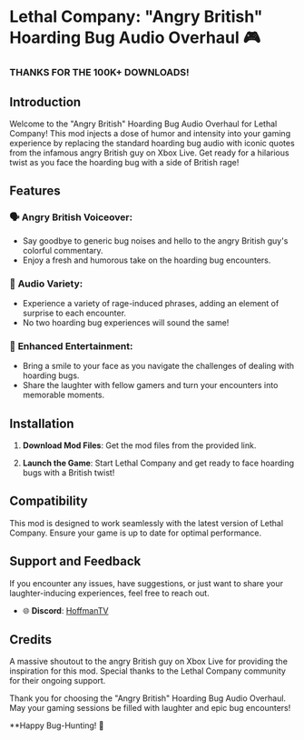 # Lethal Company: "Angry British" Hoarding Bug Audio Overhaul 🎮

### THANKS FOR THE 100K+ DOWNLOADS!

## Introduction

Welcome to the "Angry British" Hoarding Bug Audio Overhaul for Lethal Company! This mod injects a dose of humor and intensity into your gaming experience by replacing the standard hoarding bug audio with iconic quotes from the infamous angry British guy on Xbox Live. Get ready for a hilarious twist as you face the hoarding bug with a side of British rage!

## Features

### 🗣️ **Angry British Voiceover**:

- Say goodbye to generic bug noises and hello to the angry British guy's colorful commentary.
- Enjoy a fresh and humorous take on the hoarding bug encounters.

### 🎉 **Audio Variety**:

- Experience a variety of rage-induced phrases, adding an element of surprise to each encounter.
- No two hoarding bug experiences will sound the same!

### 🤣 **Enhanced Entertainment**:

- Bring a smile to your face as you navigate the challenges of dealing with hoarding bugs.
- Share the laughter with fellow gamers and turn your encounters into memorable moments.

## Installation

1. **Download Mod Files**: Get the mod files from the provided link.

2. **Launch the Game**: Start Lethal Company and get ready to face hoarding bugs with a British twist!

## Compatibility

This mod is designed to work seamlessly with the latest version of Lethal Company. Ensure your game is up to date for optimal performance.

## Support and Feedback

If you encounter any issues, have suggestions, or just want to share your laughter-inducing experiences, feel free to reach out.

- 🌐 **Discord**: [HoffmanTV](https://discord.gg/NfPVWaQFBu)

## Credits

A massive shoutout to the angry British guy on Xbox Live for providing the inspiration for this mod. Special thanks to the Lethal Company community for their ongoing support.

Thank you for choosing the "Angry British" Hoarding Bug Audio Overhaul. May your gaming sessions be filled with laughter and epic bug encounters!

**Happy Bug-Hunting! 🐜